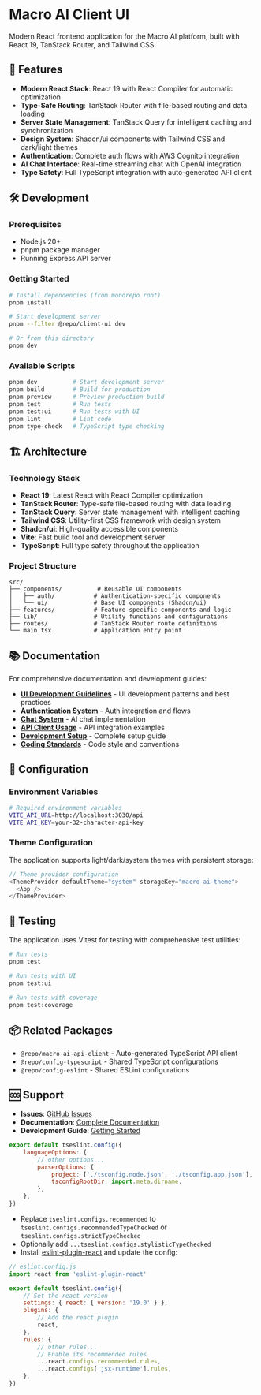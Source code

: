 # Macro AI Client UI

Modern React frontend application for the Macro AI platform, built with React 19, TanStack Router, and Tailwind CSS.

## 🚀 Features

- **Modern React Stack**: React 19 with React Compiler for automatic optimization
- **Type-Safe Routing**: TanStack Router with file-based routing and data loading
- **Server State Management**: TanStack Query for intelligent caching and synchronization
- **Design System**: Shadcn/ui components with Tailwind CSS and dark/light themes
- **Authentication**: Complete auth flows with AWS Cognito integration
- **AI Chat Interface**: Real-time streaming chat with OpenAI integration
- **Type Safety**: Full TypeScript integration with auto-generated API client

## 🛠️ Development

### Prerequisites

- Node.js 20+
- pnpm package manager
- Running Express API server

### Getting Started

```bash
# Install dependencies (from monorepo root)
pnpm install

# Start development server
pnpm --filter @repo/client-ui dev

# Or from this directory
pnpm dev
```

### Available Scripts

```bash
pnpm dev          # Start development server
pnpm build        # Build for production
pnpm preview      # Preview production build
pnpm test         # Run tests
pnpm test:ui      # Run tests with UI
pnpm lint         # Lint code
pnpm type-check   # TypeScript type checking
```

## 🏗️ Architecture

### Technology Stack

- **React 19**: Latest React with React Compiler optimization
- **TanStack Router**: Type-safe file-based routing with data loading
- **TanStack Query**: Server state management with intelligent caching
- **Tailwind CSS**: Utility-first CSS framework with design system
- **Shadcn/ui**: High-quality accessible components
- **Vite**: Fast build tool and development server
- **TypeScript**: Full type safety throughout the application

### Project Structure

```text
src/
├── components/          # Reusable UI components
│   ├── auth/           # Authentication-specific components
│   └── ui/             # Base UI components (Shadcn/ui)
├── features/           # Feature-specific components and logic
├── lib/                # Utility functions and configurations
├── routes/             # TanStack Router route definitions
└── main.tsx            # Application entry point
```

## 📚 Documentation

For comprehensive documentation and development guides:

- **[UI Development Guidelines](../../docs/development/ui-development.md)** - UI development patterns and best practices
- **[Authentication System](../../docs/features/authentication/README.md)** - Auth integration and flows
- **[Chat System](../../docs/features/chat-system/README.md)** - AI chat implementation
- **[API Client Usage](../../docs/features/api-client/usage-examples.md)** - API integration examples
- **[Development Setup](../../docs/getting-started/development-setup.md)** - Complete setup guide
- **[Coding Standards](../../docs/development/coding-standards.md)** - Code style and conventions

## 🔧 Configuration

### Environment Variables

```bash
# Required environment variables
VITE_API_URL=http://localhost:3030/api
VITE_API_KEY=your-32-character-api-key
```

### Theme Configuration

The application supports light/dark/system themes with persistent storage:

```typescript
// Theme provider configuration
<ThemeProvider defaultTheme="system" storageKey="macro-ai-theme">
  <App />
</ThemeProvider>
```

## 🧪 Testing

The application uses Vitest for testing with comprehensive test utilities:

```bash
# Run tests
pnpm test

# Run tests with UI
pnpm test:ui

# Run tests with coverage
pnpm test:coverage
```

## 📦 Related Packages

- `@repo/macro-ai-api-client` - Auto-generated TypeScript API client
- `@repo/config-typescript` - Shared TypeScript configurations
- `@repo/config-eslint` - Shared ESLint configurations

## 🆘 Support

- **Issues**: [GitHub Issues](https://github.com/RussOakham/macro-ai/issues)
- **Documentation**: [Complete Documentation](../../docs/README.md)
- **Development Guide**: [Getting Started](../../docs/getting-started/README.md)

```js
export default tseslint.config({
	languageOptions: {
		// other options...
		parserOptions: {
			project: ['./tsconfig.node.json', './tsconfig.app.json'],
			tsconfigRootDir: import.meta.dirname,
		},
	},
})
```

- Replace `tseslint.configs.recommended` to `tseslint.configs.recommendedTypeChecked` or `tseslint.configs.strictTypeChecked`
- Optionally add `...tseslint.configs.stylisticTypeChecked`
- Install [eslint-plugin-react](https://github.com/jsx-eslint/eslint-plugin-react) and update the config:

```js
// eslint.config.js
import react from 'eslint-plugin-react'

export default tseslint.config({
	// Set the react version
	settings: { react: { version: '19.0' } },
	plugins: {
		// Add the react plugin
		react,
	},
	rules: {
		// other rules...
		// Enable its recommended rules
		...react.configs.recommended.rules,
		...react.configs['jsx-runtime'].rules,
	},
})
```
